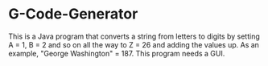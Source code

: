 # G-Code-Generator
This is a Java program that converts a string from letters to digits by setting A = 1, B = 2 and so on all the way to Z = 26 and adding the values up.  As an example, "George Washington" = 187.  This program needs a GUI.
